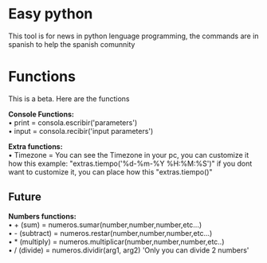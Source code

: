 # Easy python
This tool is for news in python lenguage programming, the commands are in spanish to help the spanish comunnity

# Functions
This is a beta. Here are the functions

**Console Functions:**<br /> 
• print = consola.escribir('parameters')<br /> 
• input = consola.recibir('input parameters')


**Extra functions:**<br /> 
• Timezone = You can see the Timezone in your pc, you can customize it how this example: "extras.tiempo('%d-%m-%Y %H:%M:%S')" if you dont want to customize it, you can place how this "extras.tiempo()" 


## Future
**Numbers functions:**<br /> 
• + (sum) = numeros.sumar(number,number,number,etc...) <br /> 
• - (subtract) = numeros.restar(number,number,number,etc...) <br /> 
• * (multiply) = numeros.multiplicar(number,number,number,etc..) <br /> 
• / (divide) = numeros.dividir(arg1, arg2) 'Only you can divide 2 numbers' <br /> 